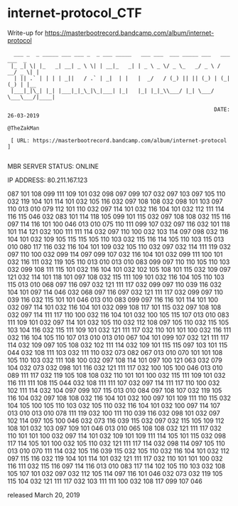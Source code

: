 # internet-protocol_CTF
Write-up for https://masterbootrecord.bandcamp.com/album/internet-protocol


                                                              
```
  ___ _  _ _____ ___ ___ _  _ ___ _____   ___ ___  ___ _____ ___   ___ ___  _    
 |_ _| \| |_   _| __| _ \ \| | __|_   _| | _ \ _ \/ _ \_   _/ _ \ / __/ _ \| |   
  | || .` | | | | _||   / .` | _|  | |   |  _/   / (_) || || (_) | (_| (_) | |__ 
 |___|_|\_| |_| |___|_|_\_|\_|___| |_|   |_| |_|_\\___/ |_| \___/ \___\___/|____|
                                                                
                                                                 DATE: 26-03-2019
                                                                 @TheZakMan

 [ URL: https://masterbootrecord.bandcamp.com/album/internet-protocol ]


```

MBR SERVER STATUS: ONLINE 

IP ADDRESS: 80.211.167.123 

087 101 108 099 111 109 101 032 098 097 099 107 032 097 103 097 105 110 032 119 104 101 114 101 032 105 116 032 097 108 108 032 098 101 103 097 110 013 010 079 112 101 110 032 097 114 101 032 116 104 101 032 112 111 114 116 115 046 032 083 101 114 118 105 099 101 115 032 097 108 108 032 115 116 097 114 116 101 100 046 013 010 075 110 111 099 107 032 097 116 032 101 118 101 114 121 032 100 111 111 114 032 097 110 100 032 103 114 097 098 032 116 104 101 032 109 105 115 115 105 110 103 032 115 116 114 105 110 103 115 013 010 080 117 116 032 116 104 101 109 032 105 110 032 097 032 114 111 119 032 097 110 100 032 099 114 097 099 107 032 116 104 101 032 099 111 100 101 032 116 111 032 119 105 110 013 010 013 010 083 099 097 110 110 105 110 103 032 099 108 111 115 101 032 116 104 101 032 102 105 108 101 115 032 109 097 121 032 114 101 118 101 097 108 032 115 111 109 101 032 116 104 105 110 103 115 013 010 068 097 116 097 032 121 111 117 032 099 097 110 039 116 032 104 101 097 114 046 032 068 097 116 097 032 121 111 117 032 099 097 110 039 116 032 115 101 101 046 013 010 083 099 097 116 116 101 114 101 100 032 097 114 101 032 116 104 101 032 099 108 117 101 115 032 097 108 108 032 097 114 111 117 110 100 032 116 104 101 032 100 105 115 107 013 010 083 111 109 101 032 097 114 101 032 105 110 032 112 108 097 105 110 032 115 105 103 104 116 032 115 111 109 101 032 121 111 117 032 110 101 101 100 032 116 111 032 116 104 105 110 107 013 010 013 010 067 104 101 099 107 032 121 111 117 114 032 109 097 105 108 032 102 111 114 032 109 101 115 115 097 103 101 115 044 032 108 111 103 032 111 110 032 073 082 067 013 010 070 101 101 108 105 110 103 032 111 108 100 032 097 108 114 101 097 100 121 063 032 079 104 032 073 032 098 101 116 032 121 111 117 032 100 105 100 046 013 010 089 111 117 032 119 105 108 108 032 110 101 101 100 032 115 111 109 101 032 116 111 111 108 115 044 032 108 111 111 107 032 097 114 111 117 110 100 032 102 111 114 032 104 097 099 107 115 013 010 084 097 108 107 032 119 105 116 104 032 097 108 108 032 116 104 101 032 100 097 101 109 111 110 115 032 104 105 100 105 110 103 032 105 110 032 116 104 101 032 100 097 114 107 013 010 013 010 078 111 119 032 100 111 110 039 116 032 098 101 032 097 102 114 097 105 100 046 032 073 116 039 115 032 097 032 115 105 109 112 108 101 032 103 097 109 101 046 013 010 065 108 108 032 121 111 117 032 110 101 101 100 032 097 114 101 032 109 101 109 111 114 105 101 115 032 098 117 114 105 101 100 032 105 110 032 121 111 117 114 032 098 114 097 105 110 013 010 070 111 114 032 105 116 039 115 032 105 110 032 116 104 101 032 112 097 115 116 032 119 104 101 114 101 032 121 111 117 032 110 101 101 100 032 116 111 032 115 116 097 114 116 013 010 083 117 114 102 105 110 103 032 108 105 107 101 032 097 032 112 105 114 097 116 101 046 032 073 032 119 105 115 104 032 121 111 117 032 103 111 111 100 032 108 117 099 107 046 

released March 20, 2019







